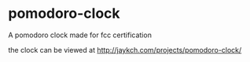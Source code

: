 # pomodoro-clock

A pomodoro clock made for fcc certification

the clock can be viewed at http://jaykch.com/projects/pomodoro-clock/
